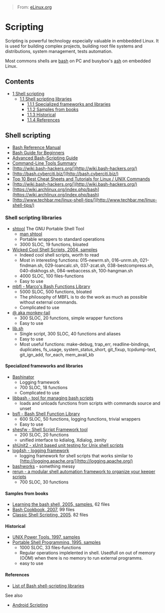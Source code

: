 > From: [eLinux.org](http://eLinux.org/Scripting "http://eLinux.org/Scripting")


# Scripting



Scripting is powerful technology especially valuable in embbedded Linux.
It is used for building complex projects, building root file systems and
distributions, system management, tests automation.

Most commons shells are [bash](http://www.gnu.org/software/bash/) on PC
and busybox's [ash](http://en.wikipedia.org/wiki/Almquist_shell) on
embedded Linux.

## Contents

-   [1 Shell scripting](#shell-scripting)
    -   [1.1 Shell scripting libraries](#shell-scripting-libraries)
        -   [1.1.1 Specialized frameworks and
            libraries](#specialized-frameworks-and-libraries)
        -   [1.1.2 Samples from books](#samples-from-books)
        -   [1.1.3 Historical](#historical)
        -   [1.1.4 References](#references)

## Shell scripting

-   [Bash Reference
    Manual](http://www.gnu.org/software/bash/manual/bash.html)
-   [Bash Guide for
    Beginners](http://www.makelinux.net/books/Bash-Beginners-Guide/)
-   [Advanced Bash-Scripting
    Guide](http://www.makelinux.net/books/abs-guide/)
-   [Command-Line Tools
    Summary](http://www.makelinux.net/books/GNU-Linux-Tools-Summary/GNU/Linux)
-   [http://wiki.bash-hackers.org/](http://wiki.bash-hackers.org/)
-   [http://bash.cyberciti.biz/](http://bash.cyberciti.biz/)
-   [Top 10 Best Cheat Sheets and Tutorials for Linux / UNIX
    Commands](http://www.cyberciti.biz/tips/linux-unix-commands-cheat-sheets.html)
-   [http://wiki.bash-hackers.org/](http://wiki.bash-hackers.org/)
-   [https://wiki.archlinux.org/index.php/bash](https://wiki.archlinux.org/index.php/bash)
-   [http://www.techbar.me/linux-shell-tips/](http://www.techbar.me/linux-shell-tips/)

### Shell scripting libraries

-   [shtool](http://www.gnu.org/software/shtool/) The GNU Portable Shell
    Tool
    -   [man shtool](http://www.makelinux.net/man/1/S/shtool)
    -   Portable wrappers to standard operations
    -   3000 SLOC, 19 functions, bloated
-   [Wicked Cool Shell Scripts, 2004,
    samples](http://intuitive.com/wicked/wicked-cool-shell-script-library.shtml)
    -   Indeed cool shell scripts, worth to read
    -   Most in interesting functions: 015-newrm.sh, 016-unrm.sh,
        021-findman.sh, 029-loancalc.sh, 037-zcat.sh,
        038-bestcompress.sh, 040-diskhogs.sh, 084-webaccess.sh,
        100-hangman.sh
    -   4000 SLOC, 100 files-functions
    -   Easy to use
-   [mbfl - Marco's Bash Functions
    Library](http://marcomaggi.github.io/docs/mbfl.html)
    -   5000 SLOC, 500 functions, bloated
    -   The philosophy of MBFL is to do the work as much as possible
        without external commands.
    -   Complicated to use
-   [@ aka monkey-tail](https://github.com/lmartinking/monkey-tail)
    -   300 SLOC, 20 functions, simple wrapper functions
    -   Easy to use
-   [lib.sh](https://github.com/makelinux/lib)
    -   Single script, 300 SLOC, 40 functions and aliases
    -   Easy to use
    -   Most useful functions: make-debug, trap\_err, readline-bindings,
        duplicates, fs\_usage, system\_status\_short, git\_fixup,
        tcpdump-text, git\_ign\_add, for\_each, mem\_avail\_kb

#### Specialized frameworks and libraries

-   [Bashinator](http://www.bashinator.org/)
    -   Logging framework
    -   700 SLOC, 18 functions
    -   Complicated to use
-   [libbash - tool for managing bash
    scripts](http://sourceforge.net/projects/libbash/)
    -   loads and unloads functions from scripts with commands source
        and unset
-   [bsfl - Bash Shell Function Library](http://code.google.com/p/bsfl/)
    -   600 SLOC, 50 functions, logging functions, trivial wrappers
    -   Easy to use
-   [shesfw - Shell Script Framework
    tool](http://code.google.com/p/shesfw/)
    -   200 SLOC, 20 functions
    -   unified interface to kdialog, Xdialog, zenity
-   [shUnit2 - xUnit based unit testing for Unix shell
    scripts](http://code.google.com/p/shunit2/)
-   [log4sh - logging
    framework](https://sites.google.com/a/forestent.com/projects/log4sh)
    -   logging framework for shell scripts that works similar to
        [http://logging.apache.org/](http://logging.apache.org/)
-   [bashworks](https://github.com/jpic/bashworks) - something messy
-   [rerun - a modular shell automation framework to organize your
    keeper
    scripts](https://github.com/rerun/rerun/blob/master/README.md)
    -   700 SLOC, 30 functions

#### Samples from books

-   [Learning the bash shell, 2005,
    samples](http://examples.oreilly.com/9781565923478/), 62 files
-   [Bash Cookbook, 2007](http://examples.oreilly.com/9780596526788/),
    99 files
-   [Classic Shell Scripting,
    2005](http://examples.oreilly.com/9780596005955/). 82 files

#### Historical

-   [UNIX Power Tools, 1997,
    samples](http://examples.oreilly.com/9780596003302/)
-   [Portable Shell Programming, 1995,
    samples](http://www.cs.uleth.ca/~holzmann/C/shells/shell_book_blinn/)
    -   1000 SLOC, 33 files-functions
    -   Regular operations implelented in shell. Usedfull on out of
        memory (OOM) when there is no memory to run external programms.
    -   easy to use

#### References

-   [List of Bash shell-scripting
    libraries](http://dberkholz.com/2011/04/07/bash-shell-scripting-libraries/)

See also

-   [Android Scripting](http://eLinux.org/Android_Scripting "Android Scripting")


